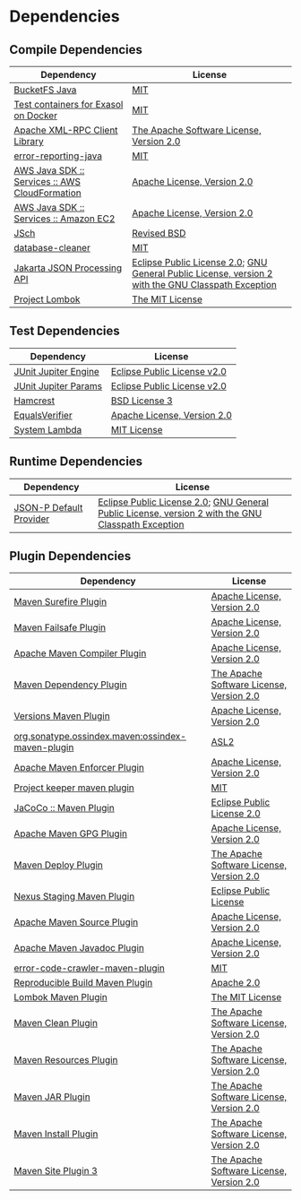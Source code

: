 <!-- @formatter:off -->
# Dependencies

## Compile Dependencies

| Dependency                                          | License                                                                                                        |
| --------------------------------------------------- | -------------------------------------------------------------------------------------------------------------- |
| [BucketFS Java][0]                                  | [MIT][1]                                                                                                       |
| [Test containers for Exasol on Docker][2]           | [MIT][1]                                                                                                       |
| [Apache XML-RPC Client Library][4]                  | [The Apache Software License, Version 2.0][5]                                                                  |
| [error-reporting-java][6]                           | [MIT][1]                                                                                                       |
| [AWS Java SDK :: Services :: AWS CloudFormation][8] | [Apache License, Version 2.0][9]                                                                               |
| [AWS Java SDK :: Services :: Amazon EC2][8]         | [Apache License, Version 2.0][9]                                                                               |
| [JSch][12]                                          | [Revised BSD][13]                                                                                              |
| [database-cleaner][14]                              | [MIT][1]                                                                                                       |
| [Jakarta JSON Processing API][16]                   | [Eclipse Public License 2.0][17]; [GNU General Public License, version 2 with the GNU Classpath Exception][18] |
| [Project Lombok][19]                                | [The MIT License][20]                                                                                          |

## Test Dependencies

| Dependency                 | License                           |
| -------------------------- | --------------------------------- |
| [JUnit Jupiter Engine][21] | [Eclipse Public License v2.0][22] |
| [JUnit Jupiter Params][21] | [Eclipse Public License v2.0][22] |
| [Hamcrest][25]             | [BSD License 3][26]               |
| [EqualsVerifier][27]       | [Apache License, Version 2.0][5]  |
| [System Lambda][29]        | [MIT License][30]                 |

## Runtime Dependencies

| Dependency                    | License                                                                                                        |
| ----------------------------- | -------------------------------------------------------------------------------------------------------------- |
| [JSON-P Default Provider][16] | [Eclipse Public License 2.0][17]; [GNU General Public License, version 2 with the GNU Classpath Exception][18] |

## Plugin Dependencies

| Dependency                                              | License                                       |
| ------------------------------------------------------- | --------------------------------------------- |
| [Maven Surefire Plugin][34]                             | [Apache License, Version 2.0][35]             |
| [Maven Failsafe Plugin][36]                             | [Apache License, Version 2.0][35]             |
| [Apache Maven Compiler Plugin][38]                      | [Apache License, Version 2.0][35]             |
| [Maven Dependency Plugin][40]                           | [The Apache Software License, Version 2.0][5] |
| [Versions Maven Plugin][42]                             | [Apache License, Version 2.0][35]             |
| [org.sonatype.ossindex.maven:ossindex-maven-plugin][44] | [ASL2][5]                                     |
| [Apache Maven Enforcer Plugin][46]                      | [Apache License, Version 2.0][35]             |
| [Project keeper maven plugin][48]                       | [MIT][1]                                      |
| [JaCoCo :: Maven Plugin][50]                            | [Eclipse Public License 2.0][51]              |
| [Apache Maven GPG Plugin][52]                           | [Apache License, Version 2.0][5]              |
| [Maven Deploy Plugin][54]                               | [The Apache Software License, Version 2.0][5] |
| [Nexus Staging Maven Plugin][56]                        | [Eclipse Public License][57]                  |
| [Apache Maven Source Plugin][58]                        | [Apache License, Version 2.0][35]             |
| [Apache Maven Javadoc Plugin][60]                       | [Apache License, Version 2.0][35]             |
| [error-code-crawler-maven-plugin][62]                   | [MIT][1]                                      |
| [Reproducible Build Maven Plugin][64]                   | [Apache 2.0][5]                               |
| [Lombok Maven Plugin][66]                               | [The MIT License][1]                          |
| [Maven Clean Plugin][68]                                | [The Apache Software License, Version 2.0][5] |
| [Maven Resources Plugin][70]                            | [The Apache Software License, Version 2.0][5] |
| [Maven JAR Plugin][72]                                  | [The Apache Software License, Version 2.0][5] |
| [Maven Install Plugin][74]                              | [The Apache Software License, Version 2.0][5] |
| [Maven Site Plugin 3][76]                               | [The Apache Software License, Version 2.0][5] |

[48]: https://github.com/exasol/project-keeper-maven-plugin
[50]: https://www.eclemma.org/jacoco/index.html
[0]: https://github.com/exasol/bucketfs-java
[6]: https://github.com/exasol/error-reporting-java
[12]: http://www.jcraft.com/jsch/
[4]: http://ws.apache.org/xmlrpc/xmlrpc-client/
[5]: http://www.apache.org/licenses/LICENSE-2.0.txt
[19]: https://projectlombok.org
[34]: https://maven.apache.org/surefire/maven-surefire-plugin/
[56]: http://www.sonatype.com/public-parent/nexus-maven-plugins/nexus-staging/nexus-staging-maven-plugin/
[68]: http://maven.apache.org/plugins/maven-clean-plugin/
[8]: https://aws.amazon.com/sdkforjava
[1]: https://opensource.org/licenses/MIT
[36]: https://maven.apache.org/surefire/maven-failsafe-plugin/
[40]: http://maven.apache.org/plugins/maven-dependency-plugin/
[42]: http://www.mojohaus.org/versions-maven-plugin/
[66]: http://anthonywhitford.com/lombok.maven/lombok-maven-plugin/
[26]: http://opensource.org/licenses/BSD-3-Clause
[38]: https://maven.apache.org/plugins/maven-compiler-plugin/
[29]: https://github.com/stefanbirkner/system-lambda/
[30]: http://opensource.org/licenses/MIT
[52]: http://maven.apache.org/plugins/maven-gpg-plugin/
[51]: https://www.eclipse.org/legal/epl-2.0/
[57]: http://www.eclipse.org/legal/epl-v10.html
[2]: https://github.com/exasol/exasol-testcontainers
[9]: https://aws.amazon.com/apache2.0
[20]: https://projectlombok.org/LICENSE
[64]: http://zlika.github.io/reproducible-build-maven-plugin
[72]: http://maven.apache.org/plugins/maven-jar-plugin/
[17]: https://projects.eclipse.org/license/epl-2.0
[35]: https://www.apache.org/licenses/LICENSE-2.0.txt
[46]: https://maven.apache.org/enforcer/maven-enforcer-plugin/
[22]: https://www.eclipse.org/legal/epl-v20.html
[74]: http://maven.apache.org/plugins/maven-install-plugin/
[21]: https://junit.org/junit5/
[44]: https://sonatype.github.io/ossindex-maven/maven-plugin/
[16]: https://github.com/eclipse-ee4j/jsonp
[27]: http://www.jqno.nl/equalsverifier
[58]: https://maven.apache.org/plugins/maven-source-plugin/
[13]: http://www.jcraft.com/jsch/LICENSE.txt
[18]: https://projects.eclipse.org/license/secondary-gpl-2.0-cp
[25]: http://hamcrest.org/JavaHamcrest/
[54]: http://maven.apache.org/plugins/maven-deploy-plugin/
[76]: http://maven.apache.org/plugins/maven-site-plugin/
[70]: http://maven.apache.org/plugins/maven-resources-plugin/
[60]: https://maven.apache.org/plugins/maven-javadoc-plugin/
[14]: https://github.com/exasol/database-cleaner
[62]: https://github.com/exasol/error-code-crawler-maven-plugin
